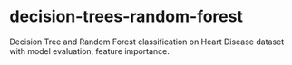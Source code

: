 # decision-trees-random-forest
Decision Tree and Random Forest classification on Heart Disease dataset with model evaluation, feature importance.
